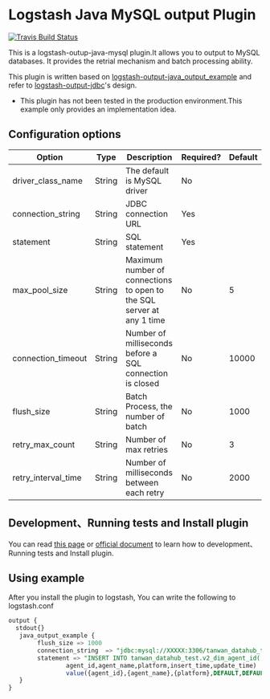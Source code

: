 # Logstash Java MySQL output Plugin  

[![Travis Build Status](https://travis-ci.org/logstash-plugins/logstash-output-java_output_example.svg)](https://travis-ci.org/logstash-plugins/logstash-output-java_output_example)

This is a logstash-outup-java-mysql plugin.It allows you to output to MySQL databases. It provides the retrial mechanism and batch processing ability.

This plugin is written based on [logstash-output-java_output_example](https://github.com/logstash-plugins/logstash-output-java_output_example) and refer to [logstash-output-jdbc](https://github.com/theangryangel/logstash-output-jdbc)'s design. 



* This plugin has not been tested in the production environment.This example only provides an implementation idea.

## Configuration options
| Option                       | Type             | Description                                                                                                                                                                                                                                                                                                                                                                                                                                                                                   | Required? | Default |
| ------                       | ----             | -----------                                                                                                                                                                                                                                                                                                                                                                                                                                                                                   | --------- | ------- |
| driver_class_name            | String           | The default is MySQL driver                                                                                                                                                                                                                                                                                                                                                                                                                                                  | No        |         |
| connection_string            | String           | JDBC connection URL                                                                                                                                                                                                                                                                                                                                                                                                                                                                           | Yes       |         |
| statement                    | String           | SQL statement | Yes       |         |
| max_pool_size                | String           | Maximum number of connections to open to the SQL server at any 1 time                                                                                                                                                                                                                                                                                                                                                                                                                         | No        | 5       |
| connection_timeout           | String           | Number of milliseconds before a SQL connection is closed                                                                                                                                                                                                                                                                                                                                                                                                                                           | No        | 10000   |
| flush_size                   | String           | Batch Process, the number of batch                                                                                                                                                                                                                                                                                                                                                                  | No        | 1000    |
| retry_max_count              | String           | Number of max retries                                                                                                                                                                                                                                                                                                                                                | No        | 3       |
| retry_interval_time          | String           | Number of milliseconds between each retry                                                                                                                                                                                                                                                                                                                                                                                                                                                  | No        | 2000     |

## Development、Running tests and Install plugin
You can read [this page](https://www.toutiao.com/i6902219129931973131/) or [official document](https://www.elastic.co/guide/en/logstash/7.x/java-output-plugin.html#_package_and_deploy_4) to learn how to development、Running tests and Install plugin.

##  Using example
After you install the plugin to logstash, You can write the following to logstash.conf
```sql
output {
  stdout{}
   java_output_example {
        flush_size => 1000
        connection_string  => "jdbc:mysql://XXXXX:3306/tanwan_datahub_test?user=XXXXX&password=XXXXX"
        statement => "INSERT INTO tanwan_datahub_test.v2_dim_agent_id(
                agent_id,agent_name,platform,insert_time,update_time)
                value({agent_id},{agent_name},{platform},DEFAULT,DEFAULT)"
   }
}
```


